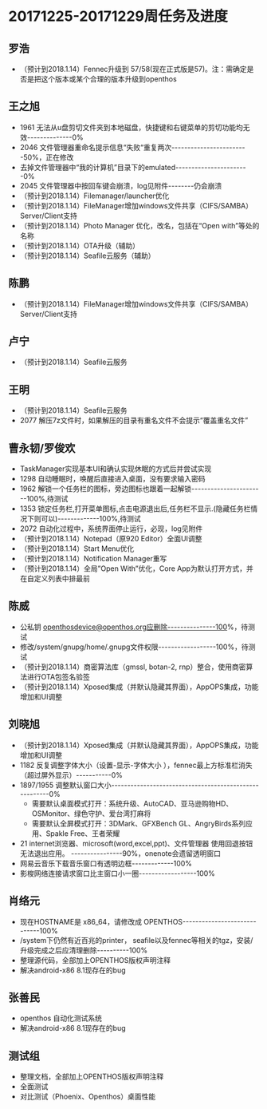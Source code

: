 # 20171225-20171229周任务及进度

## 罗浩
- （预计到2018.1.14）Fennec升级到 57/58(现在正式版是57)。注：需确定是否是把这个版本或某个合理的版本升级到openthos

## 王之旭
- 1961 无法从u盘剪切文件夹到本地磁盘，快捷键和右键菜单的剪切功能均无效--------------0%
- 2046 文件管理器重命名提示信息“失败“重复两次------------------------50%，正在修改
- 去掉文件管理器中“我的计算机”目录下的emulated-----------------------0%
- 2045 文件管理器中按回车键会崩溃，log见附件--------仍会崩溃
- （预计到2018.1.14）Filemanager/launcher优化
- （预计到2018.1.14）FileManager增加windows文件共享（CIFS/SAMBA）Server/Client支持
- （预计到2018.1.14）Photo Manager 优化，改名，包括在“Open with”等处的名称
- （预计到2018.1.14）OTA升级（辅助）
- （预计到2018.1.14）Seafile云服务（辅助）

## 陈鹏
- （预计到2018.1.14）FileManager增加windows文件共享（CIFS/SAMBA）Server/Client支持

## 卢宁
- （预计到2018.1.14）Seafile云服务

## 王明
- （预计到2018.1.14）Seafile云服务
- 2077 解压7z文件时，如果解压的目录有重名文件不会提示“覆盖重名文件”

## 曹永韧/罗俊欢
- TaskManager实现基本UI和确认实现休眠的方式后并尝试实现
- 1298 自动睡眠时，唤醒后直接进入桌面，没有要求输入密码
- 1962 解锁一个任务栏的图标，旁边图标也跟着一起解锁-----------------------100%,待测试
- 1353 锁定任务栏,打开菜单图标,点击电源退出后,任务栏不显示.(隐藏任务栏情况下则可以)-------------100%,待测试
- 2072 自动化过程中，系统界面停止运行，必现，log见附件
- （预计到2018.1.14）Notepad（原920 Editor）全面UI调整
- （预计到2018.1.14）Start Menu优化
- （预计到2018.1.14）Notification Manager重写
- （预计到2018.1.14）全局”Open With”优化，Core App为默认打开方式，并在自定义列表中排最前

## 陈威
- 公私钥 openthosdevice@openthos.org应删除---------------100%，待测试
- 修改/system/gnupg/home/.gnupg文件权限------------------100%，待测试
- （预计到2018.1.14）商密算法库（gmssl, botan-2, rnp）整合，使用商密算法进行OTA包签名验签
- （预计到2018.1.14）Xposed集成（并默认隐藏其界面），AppOPS集成，功能增加和UI调整

## 刘晓旭
- （预计到2018.1.14）Xposed集成（并默认隐藏其界面），AppOPS集成，功能增加和UI调整
- 1182 反复调整字体大小（设置-显示-字体大小 ），fennec最上方标准栏消失（超过屏外显示）-----------0%
- 1897/1955 调整默认窗口大小-------------------------------------------------------0%
   - 需要默认桌面模式打开：系统升级、AutoCAD、亚马逊购物HD、OSMonitor、绿色守护、爱台湾打麻将
   - 需要默认全屏模式打开：3DMark、GFXBench GL、AngryBirds系列应用、Spakle Free、王者荣耀
- 21 internet浏览器、microsoft(word,excel,ppt)、文件管理器 使用回退按钮无法退出应用。 ----------------90%，onenote会遗留透明窗口
- 网易云音乐下载音乐窗口有透明边框-------------100%
- 影梭网络连接请求窗口比主窗口小一圈------------------100%

## 肖络元
- 现在HOSTNAME是 x86_64，请修改成 OPENTHOS-----------------------------100%
- /system下仍然有近百兆的printer， seafile以及fennec等相关的tgz，安装/升级完成之后应清理删除----------100%
- 整理源代码，全部加上OPENTHOS版权声明注释 
- 解决android-x86 8.1现存在的bug

## 张善民
- openthos 自动化测试系统
- 解决android-x86 8.1现存在的bug

## 测试组
- 整理文档，全部加上OPENTHOS版权声明注释
- 全面测试
- 对比测试（Phoenix、Openthos）桌面性能
